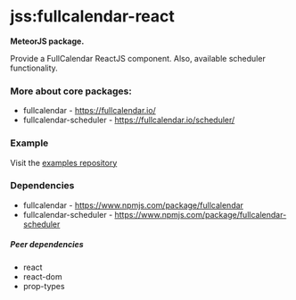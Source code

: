 # jss:fullcalendar-react

**MeteorJS package.**

Provide a FullCalendar ReactJS component. Also, available scheduler functionality.

### More about core packages:
* fullcalendar - https://fullcalendar.io/
* fullcalendar-scheduler - https://fullcalendar.io/scheduler/

### Example
Visit the [examples repository](https://github.com/vadym-vorobel/fullcalendar-react-examples)

### Dependencies

* fullcalendar - https://www.npmjs.com/package/fullcalendar
* fullcalendar-scheduler - https://www.npmjs.com/package/fullcalendar-scheduler

##### Peer dependencies

* react
* react-dom
* prop-types
